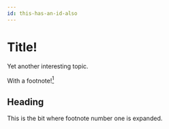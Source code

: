 ```yaml
---
id: this-has-an-id-also
---
```


# Title!

Yet another interesting topic. <p>With a footnote!<a href="one"><sup>1</sup></a></p>

## Heading

<!-- HTML comment.-->

<div id="one" data-class="fn" data-type="notice"><p>This is the bit where footnote number one is expanded.</p></div>
